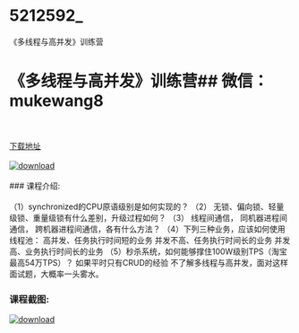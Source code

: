 # 5212592_
《多线程与高并发》训练营
# 《多线程与高并发》训练营## 微信：mukewang8
<br/></br>[下载地址](http://www.36tz.cn/article/5212592 "下载地址")
<br/></br>[![download](http://36tz.cn/muke_img/2020_04_2-114.png "下载地址")](http://www.36tz.cn/article/5212592 "下载地址")
<br/></br>### 课程介绍:<br/></br>（1）synchronized的CPU原语级别是如何实现的？
（2） 无锁、偏向锁、轻量级锁、重量级锁有什么差别，升级过程如何？
（3） 线程间通信， 同机器进程间通信， 跨机器进程间通信，各有什么方法？
（4）下列三种业务，应该如何使用线程池：
高并发、任务执行时间短的业务
并发不高、任务执行时间长的业务
并发高、业务执行时间长的业务
（5）秒杀系统，如何能够撑住100W级别TPS（淘宝最高54万TPS）？
如果平时只有CRUD的经验
不了解多线程与高并发，面对这样面试题，大概率一头雾水。

### 课程截图:
[![download](http://36tz.cn/muke_img/2020_04_1-178.png "下载地址")](http://www.36tz.cn/article/5212592 "下载地址")
